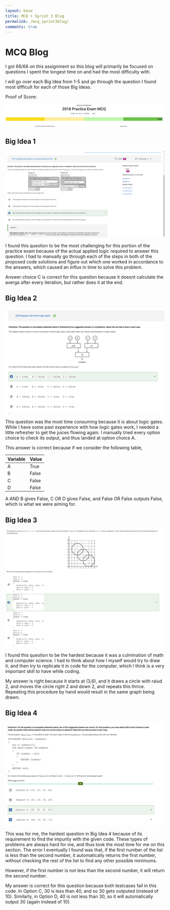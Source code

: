 ```yaml
---
layout: base
title: MCQ + Sprint 3 Blog
permalink: /mcq_sprint3blog/
comments: true
---
```


# MCQ Blog

I got 66/66 on this assignment so this blog will primarily be focused on questions I spent the longest time on and had the most difficulty with.

I will go over each Big Idea from 1-5 and go through the question I found most difficult for each of those Big Ideas.

Proof of Score: <br>

![alt text](image.png)



## Big Idea 1

![alt text](image-1.png)

I found this question to be the most challenging for this portion of the practice exam because of the actual applied logic required to answer this question. I had to manually go through each of the steps in both of the proposed code solutions and figure out which one worked in accordance to the answers, which caused an influx in time to solve this problem.

Answer choice C is correct for this question because it doesnt calculate the averga after every iteration, but rather does it at the end. <br>

## Big Idea 2

![alt text](image-2.png)

This question was the most time consuming because it is about logic gates. While I have some past experience with how logic gates work, I needed a little refresher to get the juices flowing again. I manually tried every option choice to check its output, and thus landed at option choice A.

This answer is correct because if we consider the following table,

| Variable | Value  |
|----------|--------|
| A        | True   |
| B        | False  |
| C        | False  |
| D        | False  |

A AND B gives False, C OR D gives False, and False OR False outputs False, which is what we were aiming for.

## Big Idea 3

![alt text](image-3.png)

I found this question to be the hardest because it was a culmination of math and computer science. I had to think about how I myself would try to draw it, and then try to replicate it in code for the computer, which I think is a very important skill to have while coding.

My answer is right because it starts at (3,6), and it draws a circle with raiud 2, and moves the circle right 2 and down 2, and repeats this thrice. Repeating this procedure by hand would result in the same graph being drawn.

## Big Idea 4

![alt text](image-4.png)

This was for me, the hardest question in Big Idea 4 because of its requirement to find the impurity with the given code. These types of problems are always hard for me, and thus took the most time for me on this section. The error I eventually I found was that, if the first number of the list is less than the second number, it automatically returns the first number, without checking the rest of the list to find any other possible minimums.

However, if the first number is not less than the second number, it will return the second number.

My answer is correct for this question because both testcases fail in this code. In Option C, 30 is less than 40, and so 30 gets outputed (instead of 10). Similarly, in Option D, 40 is not less than 30, so it will automatically output 30 (again instead of 10).

